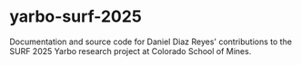 # yarbo-surf-2025
Documentation and source code for Daniel Diaz Reyes' contributions to the SURF 2025 Yarbo research project at Colorado School of Mines.
